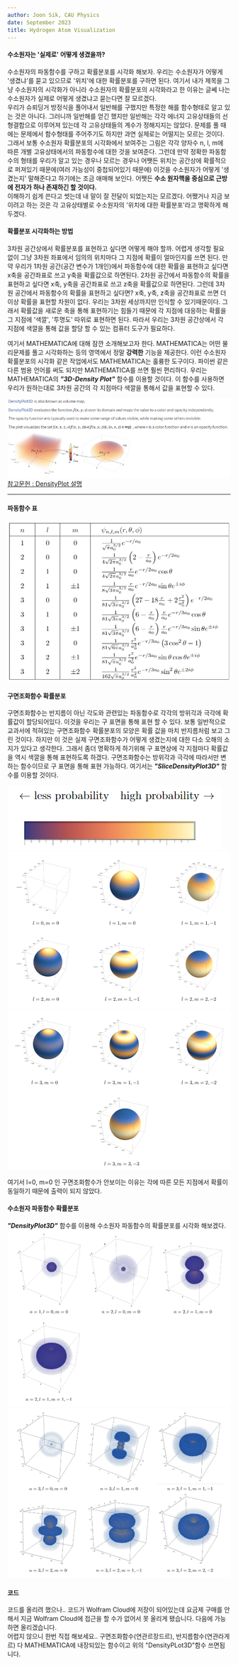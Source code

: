 ```yaml
---
author: Joon Sik, CAU Physics
date: September 2023
title: Hydrogen Atom Visualization
---
```


#### 수소원자는 '실제로' 어떻게 생겼을까?
수소원자의 파동함수를 구하고 확률분포를 시각화 해보자. 우리는 수소원자가 어떻게 '생겼냐'를 묻고 있으므로 '위치'에 대한 확률분포를 구하면 된다. 여기서 내가 제목을 그냥 수소원자의 시각화가 아니라 수소원자의 확률분포의 시각화라고 한 이유는 글쎄 나는 수소원자가 실제로 어떻게 생겼냐고 묻는다면 잘 모르겠다.  
우리가 슈뢰딩거 방정식을 풀어내서 일반해를 구했지만 특정한 해를 함수형태로 알고 있는 것은 아니다. 그러니까 일반해를 얻긴 했지만 일반해는 각각 에너지 고유상태들의 선형결합으로 이루어져 있는데 각 고유상태들의 계수가 정해지지는 않았다. 문제를 풀 때에는 문제에서 함수형태를 주어주기도 하지만 과연 실제로는 어떨지는 모르는 것이다. 그래서 보통 수소원자 확률분포의 시각화에서 보여주는 그림은 각각 양자수 n, l, m에 따른 개별 고유상태에서의 파동함수에 대한 것을 보여준다. 그런데 만약 정확한 파동함수의 형태를 우리가 알고 있는 경우나 모르는 경우나 어쨋든 위치는 공간상에 확률적으로 퍼져있기 때문에(여러 가능성이 중첩되어있기 때문에) 이것을 수소원자가 어떻게 '생겼는지' 말해준다고 하기에는 조금 애매해 보인다. 어쨋든 **수소 원자핵을 중심으로 근방에 전자가 하나 존재하긴 할 것이다.**  
이해하기 쉽게 쓴다고 썻는데 내 말이 잘 전달이 되었는지는 모르겠다. 어쨌거나 지금 보이려고 하는 것은 각 고유상태별로 수소원자의 '위치에 대한 확률분포'라고 명확하게 해두겠다.

#### 확률분포 시각화하는 방법
3차원 공간상에서 확률분포를 표현하고 싶다면 어떻게 해야 할까. 어렵게 생각할 필요 없이 그냥 3차원 좌표에서 임의의 위치마다 그 지점에 확률이 얼마인지를 쓰면 된다.
만약 우리가 1차원 공간(공간 변수가 1개인)에서 파동함수에 대한 확률을 표현하고 싶다면 x축을 공간좌표로 쓰고 y축을 확률값으로 하면된다. 2차원 공간에서 파동함수의 확률을 표현하고 싶다면 x축, y축을 공간좌표로 쓰고 z축을 확률값으로 하면된다. 그런데 3차원 공간에서 파동함수의 확률을 표현하고 싶다면? x축, y축, z축을 공간좌표로 쓰면 더이상 확률을 표현할 차원이 없다. 우리는 3차원 세상까지만 인식할 수 있기때문이다. 그래서 확률값을 새로운 축을 통해 표현하기는 힘들기 때문에 각 지점에 대응하는 확률을 그 지점에 '색깔', '투명도' 따위로 표현하면 된다. 따라서 우리는 3차원 공간상에서 각 지점에 색깔을 통해 값을 할당 할 수 있는 컴퓨터 도구가 필요하다. 

여기서 MATHEMATICA에 대해 잠깐 소개해보고자 한다. MATHEMATICA는 어떤 물리문제를 풀고 시각화하는 등의 영역에서 정말 **강력한** 기능을 제공한다. 이런 수소원자 확률분포의 시각화 같은 작업에서도 MATHEMATICA는 훌륭한 도구이다. 파이썬 같은 다른 범용 언어를 써도 되지만 MATHEMATICA를 쓰면 훨씬 편리하다. 우리는 MATHEMATICA의 ***"3D-Density Plot"*** 함수를 이용할 것이다. 이 함수를 사용하면 우리가 원하는대로 3차원 공간의 각 지점마다 색깔을 통해서 값을 표현할 수 있다.  

![DensityPlot](DensityPlot.PNG)
[참고문헌 : DensityPlot 설명](https://reference.wolfram.com/language/ref/DensityPlot3D.html)

----
#### 파동함수 표
![Wavefn](image.png)


#### 구면조화함수 확률분포
구면조화함수는 반지름이 아닌 각도와 관련있는 파동함수로 각각의 방위각과 극각에 확률값이 할당되어있다. 이것을 우리는 구 표면을 통해 표현 할 수 있다. 보통 일반적으로 교과서에 적혀있는 구면조화함수 확률분포의 모양은 확률 값을 마치 반지름처럼 보고 그린 것이다. 하지만 이 것은 실제 구면조화함수가 어떻게 생겼는지에 대한 다소 오해의 소지가 있다고 생각한다. 그래서 좀더 명확하게 하기위해 구 표면상에 각 지점마다 확률값을 역시 색깔을 통해 표현하도록 하겠다. 구면조화함수는 방위각과 극각에 따라서만 변하는 함수이므로 구 표면을 통해 표현 가능하다. 여기서는 ***"SliceDensityPlot3D"*** 함수를 이용할 것이다. 

![probability](image-1.png)
![spherical1](image-2.png)
![spherical2](image-3.png)


여기서 l=0, m=0 인 구면조화함수가 안보이는 이유는 각에 따른 모든 지점에서 확률이 동일하기 때문에 출력이 되지 않았다.

#### 수소원자 파동함수 확률분포
***"DensityPlot3D"*** 함수를 이용해 수소원자 파동함수의 확률분포를 시각화 해보겠다.  
![alt text](image-4.png)
![alt text](image-5.png)

#### 코드
코드를 올리려 했으나.. 코드가 Wolfram Cloud에 저장이 되어있는데 요금제 구매를 안해서 지금 Wolfram Cloud에 접근을 할 수가 없어서 못 올리게 됐습니다. 다음에 가능하면 올리겠습니다.  
어렵지 않으니 한번 직접 해보세요.. 구면조화함수(연관르장드르), 반지름함수(연관라게르) 다 MATHEMATICA에 내장되있는 함수이고 위의 "DensityPLot3D"함수 쓰면됩니다. 
